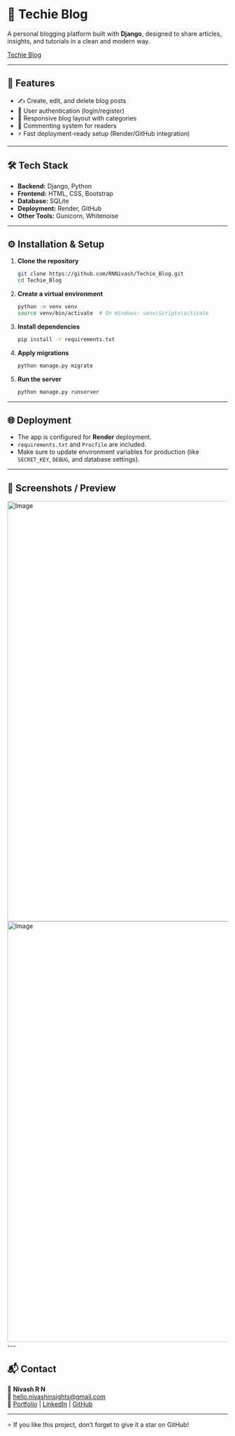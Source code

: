 # 📝 Techie Blog

A personal blogging platform built with **Django**, designed to share articles, insights, and tutorials in a clean and modern way.

 [Techie Blog](https://techie-blog-gucu.onrender.com)
 
---

## 🚀 Features
- ✍️ Create, edit, and delete blog posts  
- 👤 User authentication (login/register)  
- 📰 Responsive blog layout with categories  
- 💬 Commenting system for readers  
- ⚡ Fast deployment-ready setup (Render/GitHub integration)

---

## 🛠 Tech Stack
- **Backend:** Django, Python  
- **Frontend:** HTML, CSS, Bootstrap  
- **Database:** SQLite  
- **Deployment:** Render, GitHub  
- **Other Tools:** Gunicorn, Whitenoise  

---

## ⚙️ Installation & Setup

1. **Clone the repository**
   ```bash
   git clone https://github.com/RNNivash/Techie_Blog.git
   cd Techie_Blog
   ```

2. **Create a virtual environment**
   ```bash
   python -m venv venv
   source venv/bin/activate  # On Windows: venv\Scripts\activate
   ```

3. **Install dependencies**
   ```bash
   pip install -r requirements.txt
   ```

4. **Apply migrations**
   ```bash
   python manage.py migrate
   ```

5. **Run the server**
   ```bash
   python manage.py runserver
   ```

---

## 🌐 Deployment

- The app is configured for **Render** deployment.  
- `requirements.txt` and `Procfile` are included.  
- Make sure to update environment variables for production (like `SECRET_KEY`, `DEBUG`, and database settings).  

---

## 📸 Screenshots / Preview

<img width="1765" height="960" alt="Image" src="https://github.com/user-attachments/assets/f2c4ef50-1f5c-425d-8e7f-54634a004d79" />

<img width="1721" height="961" alt="Image" src="https://github.com/user-attachments/assets/1123fab5-8b6a-41f7-98dd-1c09f99fd211" />
---

## 📬 Contact

👤 **Nivash R N**  
📧 hello.nivashinsights@gmail.com  
🔗 [Portfolio](https://rnnivash.github.io/My_Port/) | [LinkedIn](https://www.linkedin.com/in/nivash-r-n/) | [GitHub](https://github.com/RNNivash)

---

⭐ If you like this project, don’t forget to give it a star on GitHub!
